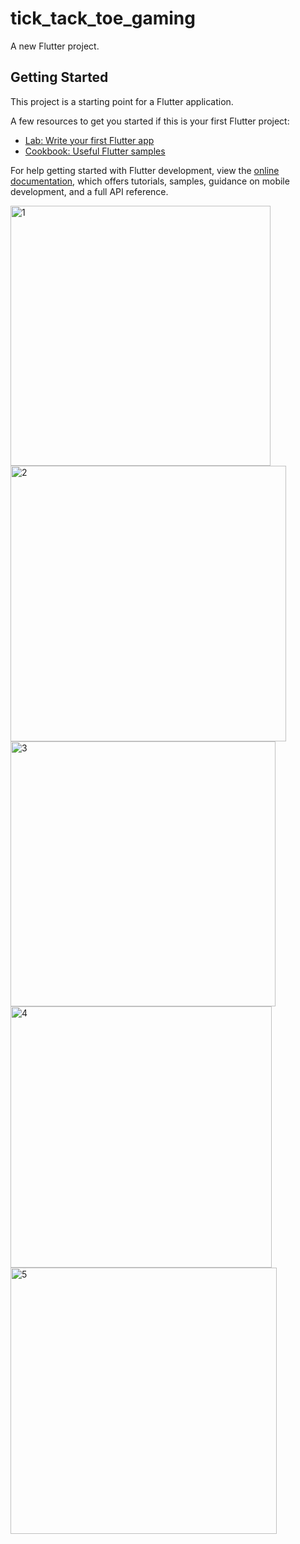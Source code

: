 # tick_tack_toe_gaming

A new Flutter project.

## Getting Started

This project is a starting point for a Flutter application.

A few resources to get you started if this is your first Flutter project:

- [Lab: Write your first Flutter app](https://docs.flutter.dev/get-started/codelab)
- [Cookbook: Useful Flutter samples](https://docs.flutter.dev/cookbook)

For help getting started with Flutter development, view the
[online documentation](https://docs.flutter.dev/), which offers tutorials,
samples, guidance on mobile development, and a full API reference.



<img width="416" alt="1" src="https://user-images.githubusercontent.com/34863695/226838130-584c2c1b-55db-41e9-a426-3b71bfa6d460.png">

<img width="441" alt="2" src="https://user-images.githubusercontent.com/34863695/226838123-3b8d193c-a941-4769-ab4c-1ccf943000ab.png">

<img width="424" alt="3" src="https://user-images.githubusercontent.com/34863695/226838115-0b6375f2-046a-4a59-af26-6af9ac799a91.png">

<img width="418" alt="4" src="https://user-images.githubusercontent.com/34863695/226838109-f72010d8-88a7-4a3c-ab73-c285740ff017.png">

<img width="426" alt="5" src="https://user-images.githubusercontent.com/34863695/226838091-094230e4-8e1b-4bcf-9900-8b01f372d2df.png">
